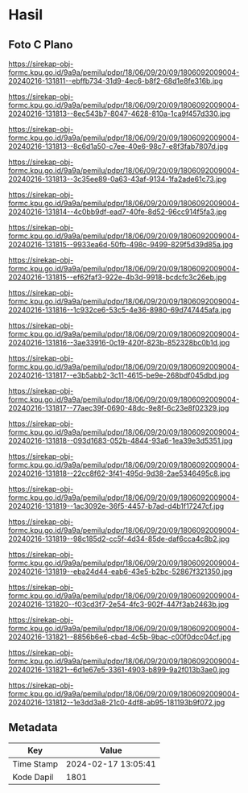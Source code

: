 # Hasil

## Foto C Plano

https://sirekap-obj-formc.kpu.go.id/9a9a/pemilu/pdpr/18/06/09/20/09/1806092009004-20240216-131811--ebffb734-31d9-4ec6-b8f2-68d1e8fe316b.jpg

https://sirekap-obj-formc.kpu.go.id/9a9a/pemilu/pdpr/18/06/09/20/09/1806092009004-20240216-131813--8ec543b7-8047-4628-810a-1ca9f457d330.jpg

https://sirekap-obj-formc.kpu.go.id/9a9a/pemilu/pdpr/18/06/09/20/09/1806092009004-20240216-131813--8c6d1a50-c7ee-40e6-98c7-e8f3fab7807d.jpg

https://sirekap-obj-formc.kpu.go.id/9a9a/pemilu/pdpr/18/06/09/20/09/1806092009004-20240216-131813--3c35ee89-0a63-43af-9134-1fa2ade61c73.jpg

https://sirekap-obj-formc.kpu.go.id/9a9a/pemilu/pdpr/18/06/09/20/09/1806092009004-20240216-131814--4c0bb9df-ead7-40fe-8d52-96cc914f5fa3.jpg

https://sirekap-obj-formc.kpu.go.id/9a9a/pemilu/pdpr/18/06/09/20/09/1806092009004-20240216-131815--9933ea6d-50fb-498c-9499-829f5d39d85a.jpg

https://sirekap-obj-formc.kpu.go.id/9a9a/pemilu/pdpr/18/06/09/20/09/1806092009004-20240216-131815--ef62faf3-922e-4b3d-9918-bcdcfc3c26eb.jpg

https://sirekap-obj-formc.kpu.go.id/9a9a/pemilu/pdpr/18/06/09/20/09/1806092009004-20240216-131816--1c932ce6-53c5-4e36-8980-69d747445afa.jpg

https://sirekap-obj-formc.kpu.go.id/9a9a/pemilu/pdpr/18/06/09/20/09/1806092009004-20240216-131816--3ae33916-0c19-420f-823b-852328bc0b1d.jpg

https://sirekap-obj-formc.kpu.go.id/9a9a/pemilu/pdpr/18/06/09/20/09/1806092009004-20240216-131817--e3b5abb2-3c11-4615-be9e-268bdf045dbd.jpg

https://sirekap-obj-formc.kpu.go.id/9a9a/pemilu/pdpr/18/06/09/20/09/1806092009004-20240216-131817--77aec39f-0690-48dc-9e8f-6c23e8f02329.jpg

https://sirekap-obj-formc.kpu.go.id/9a9a/pemilu/pdpr/18/06/09/20/09/1806092009004-20240216-131818--093d1683-052b-4844-93a6-1ea39e3d5351.jpg

https://sirekap-obj-formc.kpu.go.id/9a9a/pemilu/pdpr/18/06/09/20/09/1806092009004-20240216-131818--22cc8f62-3f41-495d-9d38-2ae5346495c8.jpg

https://sirekap-obj-formc.kpu.go.id/9a9a/pemilu/pdpr/18/06/09/20/09/1806092009004-20240216-131819--1ac3092e-36f5-4457-b7ad-d4b1f17247cf.jpg

https://sirekap-obj-formc.kpu.go.id/9a9a/pemilu/pdpr/18/06/09/20/09/1806092009004-20240216-131819--98c185d2-cc5f-4d34-85de-daf6cca4c8b2.jpg

https://sirekap-obj-formc.kpu.go.id/9a9a/pemilu/pdpr/18/06/09/20/09/1806092009004-20240216-131819--eba24d44-eab6-43e5-b2bc-52867f321350.jpg

https://sirekap-obj-formc.kpu.go.id/9a9a/pemilu/pdpr/18/06/09/20/09/1806092009004-20240216-131820--f03cd3f7-2e54-4fc3-902f-447f3ab2463b.jpg

https://sirekap-obj-formc.kpu.go.id/9a9a/pemilu/pdpr/18/06/09/20/09/1806092009004-20240216-131821--8856b6e6-cbad-4c5b-9bac-c00f0dcc04cf.jpg

https://sirekap-obj-formc.kpu.go.id/9a9a/pemilu/pdpr/18/06/09/20/09/1806092009004-20240216-131821--6d1e67e5-3361-4903-b899-9a2f013b3ae0.jpg

https://sirekap-obj-formc.kpu.go.id/9a9a/pemilu/pdpr/18/06/09/20/09/1806092009004-20240216-131812--1e3dd3a8-21c0-4df8-ab95-181193b9f072.jpg


## Metadata

| Key        | Value               |
| ---------- | ------------------- |
| Time Stamp | 2024-02-17 13:05:41 |
| Kode Dapil | 1801                |



